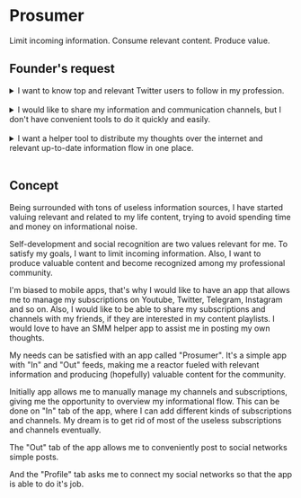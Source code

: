 # Prosumer

Limit incoming information. Consume relevant content. Produce value.    

## Founder's request

<details><summary markdown="span">I want to know top and relevant Twitter users to follow in my profession.</summary>
My colleague regularly posts super relevant and useful information in our work chat. Mostly it is repost from Twitter. 
I see that he is up to date with the most relevant and useful information in our profession. He is also great as a professional. 
</details>
<br/>

<details><summary markdown="span">I would like to share my information and communication channels, but I don't have convenient tools to do it quickly and easily.</summary>
A friend of mine is going to do some IT business locally and wants to get my list of Telegram channels. 
He knows I'm familiar with local community and he is eager to get the sources of relevant content and communication channels for his business.     
</details>
<br/>

<details><summary markdown="span">I want a helper tool to distribute my thoughts over the internet and relevant up-to-date information flow in one place.</summary>
After 10 years in profession I want to share my town thoughts on it
Being involved into programming for 10 years, I want to share my thoughts and validate if they are valuable for the community. 
I know there are tons of services, but I don't want to spend my time SMMing and monitoring my posts. 
</details>
<br/>

## Concept
 
Being surrounded with tons of useless information sources, I have started valuing relevant and related to my life content, 
trying to avoid spending time and money on informational noise. 

Self-development and social recognition are two values relevant for me. To satisfy my goals, I want to limit incoming information. 
Also, I want to produce valuable content and become recognized among my professional community. 

I'm biased to mobile apps, that's why I would like to have an app that allows me to manage my subscriptions on Youtube, Twitter, Telegram, Instagram and so on. 
Also, I would like to be able to share my subscriptions and channels with my friends, if they are interested in my content playlists. 
I would love to have an SMM helper app to assist me in posting my own thoughts. 

My needs can be satisfied with an app called "Prosumer". It's a simple app with "In" and "Out" feeds, making me a reactor fueled with relevant information and producing (hopefully) valuable content for the community. 

Initially app allows me to manually manage my channels and subscriptions, giving me the opportunity to overview my informational flow. This can be done on "In" tab of the app, where I can add different kinds of subscriptions and channels.
My dream is to get rid of most of the useless subscriptions and channels eventually. 

The "Out" tab of the app allows me to conveniently post to social networks simple posts. 

And the "Profile" tab asks me to connect my social networks so that the app is able to do it's job. 
 